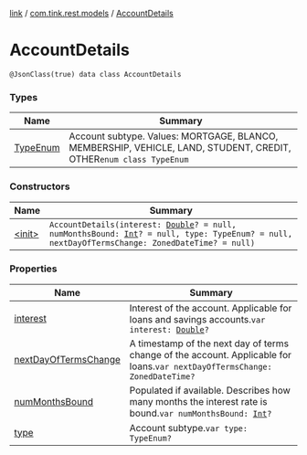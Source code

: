 [link](../../index.md) / [com.tink.rest.models](../index.md) / [AccountDetails](./index.md)

# AccountDetails

`@JsonClass(true) data class AccountDetails`

### Types

| Name | Summary |
|---|---|
| [TypeEnum](-type-enum/index.md) | Account subtype. Values: MORTGAGE, BLANCO, MEMBERSHIP, VEHICLE, LAND, STUDENT, CREDIT, OTHER`enum class TypeEnum` |

### Constructors

| Name | Summary |
|---|---|
| [&lt;init&gt;](-init-.md) | `AccountDetails(interest: `[`Double`](https://kotlinlang.org/api/latest/jvm/stdlib/kotlin/-double/index.html)`? = null, numMonthsBound: `[`Int`](https://kotlinlang.org/api/latest/jvm/stdlib/kotlin/-int/index.html)`? = null, type: TypeEnum? = null, nextDayOfTermsChange: ZonedDateTime? = null)` |

### Properties

| Name | Summary |
|---|---|
| [interest](interest.md) | Interest of the account. Applicable for loans and savings accounts.`var interest: `[`Double`](https://kotlinlang.org/api/latest/jvm/stdlib/kotlin/-double/index.html)`?` |
| [nextDayOfTermsChange](next-day-of-terms-change.md) | A timestamp of the next day of terms change of the account. Applicable for loans.`var nextDayOfTermsChange: ZonedDateTime?` |
| [numMonthsBound](num-months-bound.md) | Populated if available. Describes how many months the interest rate is bound.`var numMonthsBound: `[`Int`](https://kotlinlang.org/api/latest/jvm/stdlib/kotlin/-int/index.html)`?` |
| [type](type.md) | Account subtype.`var type: TypeEnum?` |
